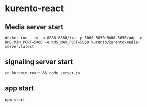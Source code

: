 # kurento-react

## Media server start
```
docker run --rm -p 8888:8888/tcp -p 5000-5050:5000-5050/udp -e KMS_MIN_PORT=5000 -e KMS_MAX_PORT=5050 kurento/kurento-media-server:latest
```

## signaling server start
```
cd kurento-react && node server.js
```

## app start
```
npm start
```

